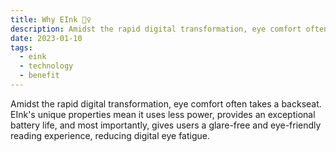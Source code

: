 ```yaml
---
title: Why EInk 🤷‍♀️
description: Amidst the rapid digital transformation, eye comfort often takes a backseat. EInk's unique properties mean it uses less power, provides an exceptional battery life, and most importantly, gives users a glare-free and eye-friendly reading experience, reducing digital eye fatigue.
date: 2023-01-10
tags:
  - eink
  - technology
  - benefit
---
```

Amidst the rapid digital transformation, eye comfort often takes a backseat. EInk's unique properties mean it uses less power, provides an exceptional battery life, and most importantly, gives users a glare-free and eye-friendly reading experience, reducing digital eye fatigue.
